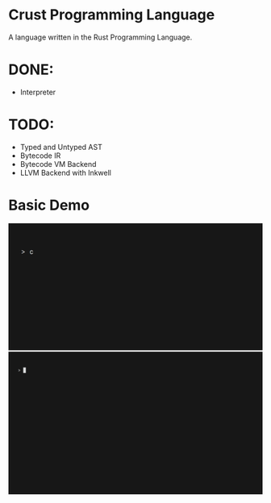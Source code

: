 # Crust Programming Language
A language written in the Rust Programming Language.

# DONE:
- Interpreter

# TODO:
- Typed and Untyped AST
- Bytecode IR
- Bytecode VM Backend
- LLVM Backend with Inkwell

# Basic Demo

<img src="demo/output/demo.gif">
<img src="demo/output/recursion.gif">

